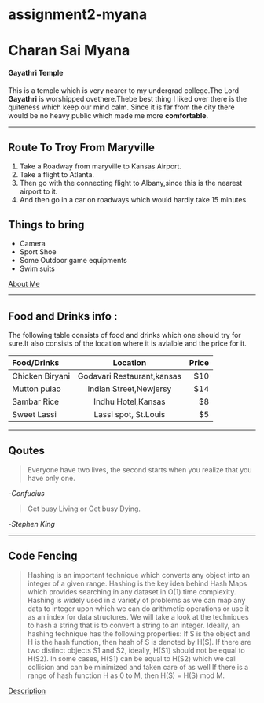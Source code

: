 # assignment2-myana

# Charan Sai Myana

#### Gayathri Temple

This is a temple which is very nearer to my undergrad college.The Lord **Gayathri** is worshipped ovethere.Thebe best thing I liked over there is the quiteness which keep our mind calm. Since it is far from the city there would be no heavy public which made me more **comfortable**.


***

## Route To Troy From Maryville

1. Take a Roadway from maryville to Kansas Airport.
2. Take a flight to Atlanta.
3. Then go with the connecting flight to Albany,since this is the nearest airport to it.
4. And then go in a car on roadways which would hardly take 15 minutes.

## Things to bring

- Camera
- Sport Shoe
- Some Outdoor game equipments
- Swim suits


[About Me](/AboutMe.md)

***

 ## Food and Drinks info :

The following table consists of food and drinks which one should try for sure.It also consists of the location where it is avialble and the price for it.

| Food/Drinks      | Location                      | Price         |
| :---             |    :----:                     |          ---: |
| Chicken Biryani  | Godavari Restaurant,kansas    | $10           |
| Mutton pulao     | Indian Street,Newjersy        | $14           |
| Sambar Rice      | Indhu Hotel,Kansas            | $8            |
| Sweet Lassi      | Lassi spot, St.Louis          | $5            |


***

## Qoutes

> Everyone have two lives, the second starts when you realize that you have only one.

 -*Confucius*


> Get busy Living or Get busy Dying.

 -*Stephen King*

 ***

 ## Code Fencing


> Hashing is an important technique which converts any object into an integer of a given range. Hashing is the key idea behind Hash Maps which provides searching in any dataset in O(1) time complexity. Hashing is widely used in a variety of problems as we can map any data to integer upon which we can do arithmetic operations or use it as an index for data structures. We will take a look at the techniques to hash a string that is to convert a string to an integer.
Ideally, an hashing technique has the following properties:
If S is the object and H is the hash function, then hash of S is denoted by H(S).
If there are two distinct objects S1 and S2, ideally, H(S1) should not be equal to H(S2).
In some cases, H(S1) can be equal to H(S2) which we call collision and can be minimized and taken care of as well
If there is a range of hash function H as 0 to M, then H(S) = H(S) mod M.

[Description](https://iq.opengenus.org/string-hashing)










